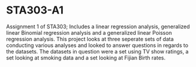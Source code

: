# STA303-A1
Assignment 1 of STA303; Includes a linear regression analysis, generalized linear Binomial regression analysis and a generalized linear Poisson regression analysis.
This project looks at three seperate sets of data conducting various analyses and looked to answer questions in regards to the datasets. The datasets in question were a set using TV show ratings, a set looking at smoking data and a set looking at Fijian Birth rates.
